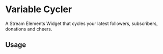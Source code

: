 # Variable Cycler
A Stream Elements Widget that cycles your latest followers, subscribers, donations and cheers.

## Usage

